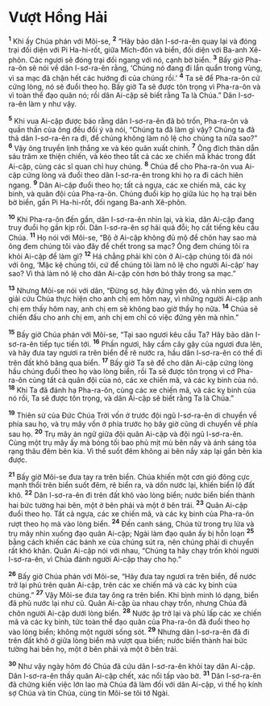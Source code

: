 # Vượt Hồng Hải
<sup><b>1</b></sup> Khi ấy Chúa phán với Môi-se, <sup><b>2</b></sup> “Hãy bảo dân I-sơ-ra-ên quay lại và đóng trại đối diện với Pi Ha-hi-rốt, giữa Mích-đôn và biển, đối diện với Ba-anh Xê-phôn. Các ngươi sẽ đóng trại đối ngang với nó, cạnh bờ biển. <sup><b>3</b></sup> Bấy giờ Pha-ra-ôn sẽ nói về dân I-sơ-ra-ên rằng, ‘Chúng nó đang đi lẩn quẩn trong vùng, vì sa mạc đã chận hết các hướng đi của chúng rồi.’ <sup><b>4</b></sup> Ta sẽ để Pha-ra-ôn cứ cứng lòng, nó sẽ đuổi theo họ. Bấy giờ Ta sẽ được tôn trọng vì Pha-ra-ôn và vì toàn thể đạo quân nó; rồi dân Ai-cập sẽ biết rằng Ta là Chúa.” Dân I-sơ-ra-ên làm y như vậy.

<sup><b>5</b></sup> Khi vua Ai-cập được báo rằng dân I-sơ-ra-ên đã bỏ trốn, Pha-ra-ôn và quần thần của ông đều đổi ý và nói, “Chúng ta đã làm gì vậy? Chúng ta đã thả dân I-sơ-ra-ên ra đi, để chúng không làm nô lệ cho chúng ta nữa sao?” <sup><b>6</b></sup> Vậy ông truyền lịnh thắng xe và kéo quân xuất chinh. <sup><b>7</b></sup> Ông đích thân dẫn sáu trăm xe thiện chiến, và kéo theo tất cả các xe chiến mã khác trong đất Ai-cập, cùng các sĩ quan chỉ huy chúng. <sup><b>8</b></sup> Chúa để cho Pha-ra-ôn vua Ai-cập cứng lòng và đuổi theo dân I-sơ-ra-ên trong khi họ ra đi cách hiên ngang. <sup><b>9</b></sup> Dân Ai-cập đuổi theo họ; tất cả ngựa, các xe chiến mã, các kỵ binh, và quân đội của Pha-ra-ôn. Chúng đuổi kịp họ giữa lúc họ hạ trại bên bờ biển, gần Pi Ha-hi-rốt, đối ngang Ba-anh Xê-phôn.

<sup><b>10</b></sup> Khi Pha-ra-ôn đến gần, dân I-sơ-ra-ên nhìn lại, và kìa, dân Ai-cập đang truy đuổi họ gần kịp rồi. Dân I-sơ-ra-ên sợ hãi quá đỗi; họ cất tiếng kêu cầu Chúa. <sup><b>11</b></sup> Họ nói với Môi-se, “Bộ ở Ai-cập không đủ mộ để chôn hay sao mà ông đem chúng tôi vào đây để chết trong sa mạc? Ông đem chúng tôi ra khỏi Ai-cập để làm gì? <sup><b>12</b></sup> Há chẳng phải khi còn ở Ai-cập chúng tôi đã nói với ông, ‘Mặc kệ chúng tôi, cứ để chúng tôi làm nô lệ cho người Ai-cập’ hay sao? Vì thà làm nô lệ cho dân Ai-cập còn hơn bỏ thây trong sa mạc.”

<sup><b>13</b></sup> Nhưng Môi-se nói với dân, “Ðừng sợ, hãy đứng yên đó, và nhìn xem ơn giải cứu Chúa thực hiện cho anh chị em hôm nay, vì những người Ai-cập anh chị em thấy hôm nay, anh chị em sẽ không bao giờ thấy họ nữa. <sup><b>14</b></sup> Chúa sẽ chiến đấu cho anh chị em, anh chị em chỉ có việc đứng yên mà nhìn.”

<sup><b>15</b></sup> Bấy giờ Chúa phán với Môi-se, “Tại sao ngươi kêu cầu Ta? Hãy bảo dân I-sơ-ra-ên tiếp tục tiến tới. <sup><b>16</b></sup> Phần ngươi, hãy cầm cây gậy của ngươi đưa lên, và hãy đưa tay ngươi ra trên biển để rẽ nước ra, hầu dân I-sơ-ra-ên có thể đi trên đất khô băng qua biển. <sup><b>17</b></sup> Bấy giờ Ta sẽ để cho dân Ai-cập cứng lòng hầu chúng đuổi theo họ vào lòng biển, rồi Ta sẽ được tôn trọng vì cớ Pha-ra-ôn cùng tất cả quân đội của nó, các xe chiến mã, và các kỵ binh của nó. <sup><b>18</b></sup> Khi Ta đã đánh hạ Pha-ra-ôn, cùng các xe chiến mã, và các kỵ binh của nó rồi, Ta sẽ được tôn trọng, và dân Ai-cập sẽ biết rằng Ta là Chúa.”

<sup><b>19</b></sup> Thiên sứ của Ðức Chúa Trời vốn ở trước đội ngũ I-sơ-ra-ên di chuyển về phía sau họ, và trụ mây vốn ở phía trước họ bây giờ cũng di chuyển về phía sau họ. <sup><b>20</b></sup> Trụ mây án ngữ giữa đội quân Ai-cập và đội ngũ I-sơ-ra-ên. Cùng một trụ mây ấy mà bóng tối bao phủ mịt mù bên nầy và ánh sáng tỏa rạng thâu đêm bên kia. Vì thế suốt đêm không ai bên nầy xáp lại gần bên kia được.

<sup><b>21</b></sup> Bấy giờ Môi-se đưa tay ra trên biển. Chúa khiến một cơn gió đông cực mạnh thổi trên biển suốt đêm, rẽ biển ra, và dồn nước lại, khiến biển lộ đất khô. <sup><b>22</b></sup> Dân I-sơ-ra-ên đi trên đất khô vào lòng biển; nước biển biến thành hai bức tường hai bên, một ở bên phải và một ở bên trái. <sup><b>23</b></sup> Quân Ai-cập đuổi theo họ. Tất cả ngựa, các xe chiến mã, và các kỵ binh của Pha-ra-ôn rượt theo họ mà vào lòng biển. <sup><b>24</b></sup> Ðến canh sáng, Chúa từ trong trụ lửa và trụ mây nhìn xuống đạo quân Ai-cập; Ngài làm đạo quân ấy bị hỗn loạn <sup><b>25</b></sup> bằng cách khiến các bánh xe của chúng sút ra, nên chúng phải di chuyển rất khó khăn. Quân Ai-cập nói với nhau, “Chúng ta hãy chạy trốn khỏi người I-sơ-ra-ên, vì Chúa đánh người Ai-cập thay cho họ.”

<sup><b>26</b></sup> Bấy giờ Chúa phán với Môi-se, “Hãy đưa tay ngươi ra trên biển, để nước trở lại phủ trên quân Ai-cập, trên các xe chiến mã và các kỵ binh của chúng.” <sup><b>27</b></sup> Vậy Môi-se đưa tay ông ra trên biển. Khi bình minh ló dạng, biển đã phủ nước lại như cũ. Quân Ai-cập ùa nhau chạy trốn, nhưng Chúa đã chôn người Ai-cập dưới lòng biển. <sup><b>28</b></sup> Nước ập trở lại và phủ lấp các xe chiến mã và các kỵ binh, tức toàn thể đạo quân của Pha-ra-ôn đã đuổi theo họ vào lòng biển; không một người sống sót. <sup><b>29</b></sup> Nhưng dân I-sơ-ra-ên đã đi trên đất khô ở giữa lòng biển mà vượt qua biển; nước biến thành hai bức tường hai bên họ, một ở bên phải và một ở bên trái.

<sup><b>30</b></sup> Như vậy ngày hôm đó Chúa đã cứu dân I-sơ-ra-ên khỏi tay dân Ai-cập. Dân I-sơ-ra-ên thấy quân Ai-cập chết, xác nổi tấp vào bờ. <sup><b>31</b></sup> Dân I-sơ-ra-ên đã chứng kiến việc lớn lao mà Chúa đã làm đối với dân Ai-cập, vì thế họ kính sợ Chúa và tin Chúa, cùng tin Môi-se tôi tớ Ngài.

